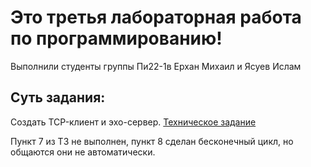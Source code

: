# Это третья лабораторная работа по программированию!
Выполнили студенты группы Пи22-1в Ерхан Михаил и Ясуев Ислам

## Суть задания: 
Создать TCP-клиент и эхо-сервер. [Техническое задание](https://github.com/MichaelErhan/Programming_Laba_3/blob/main/%D0%A2%D0%97_%D0%9B%D0%B0%D0%B1%D0%B03.txt)

Пункт 7 из ТЗ не выполнен, пункт 8 сделан бесконечный цикл, но общаются они не автоматически.
